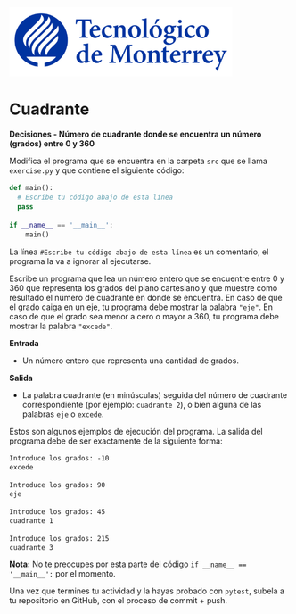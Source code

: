 ![Tec de Monterrey](../../images/logotecmty.png)
# Cuadrante
**Decisiones - Número de cuadrante donde se encuentra un número (grados) entre 0 y 360**

Modifica el programa que se encuentra en la carpeta `src` que se llama
`exercise.py` y que contiene el siguiente código:

```python
def main():
  # Escribe tu código abajo de esta línea
  pass

if __name__ == '__main__':
    main()
```

La línea `#Escribe tu código abajo de esta línea` es un comentario,
el programa la va a ignorar al ejecutarse.

Escribe un programa que lea un número entero que se encuentre entre 0 y 360 que representa los grados del plano cartesiano y que muestre como resultado el número de cuadrante en donde se encuentra. 
En caso de que el grado caiga en un eje, tu programa debe mostrar la palabra `"eje"`.
En caso de que el grado sea menor a cero o mayor a 360,  tu programa debe mostrar la palabra `"excede"`.

**Entrada**
- Un número entero que representa una cantidad de grados.

**Salida**
- La palabra cuadrante (en minúsculas) seguida del número de cuadrante correspondiente (por ejemplo: `cuadrante 2`), o bien alguna de las palabras `eje` o `excede`.

Estos son algunos ejemplos de ejecución del programa. La salida del programa debe de ser exactamente de la siguiente forma:

```plaintext
Introduce los grados: -10
excede

Introduce los grados: 90
eje

Introduce los grados: 45
cuadrante 1

Introduce los grados: 215
cuadrante 3
```
**Nota:** No te preocupes por esta parte del código
`if __name__ == '__main__':` por el momento.

Una vez que termines tu actividad y la hayas probado con `pytest`,
subela a tu repositorio en GitHub, con el proceso de commit + push.
